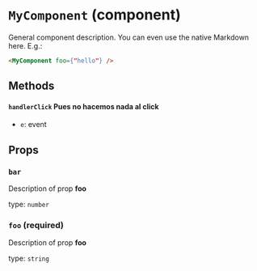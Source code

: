 `MyComponent` (component)
=========================

General component description.
You can even use the native Markdown here.
E.g.:
```html
<MyComponent foo={"hello"} />
```

Methods
-------
#### `handlerClick` Pues no hacemos nada al click

- `e`: event


Props
-----

### `bar`

Description of prop **foo**

type: `number`


### `foo` (required)

Description of prop **foo**

type: `string`

